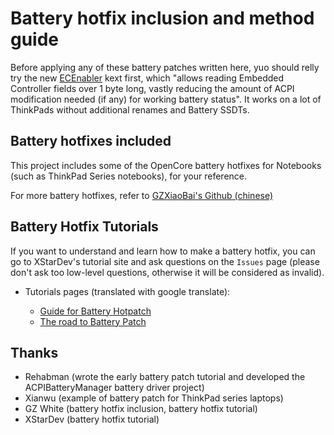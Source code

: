 # Battery hotfix inclusion and method guide
Before applying any of these battery patches written here, yuo should relly try the new [ECEnabler](https://github.com/1Revenger1/ECEnabler) kext first, which "allows reading Embedded Controller fields over 1 byte long, vastly reducing the amount of ACPI modification needed (if any) for working battery status". It works on a lot of ThinkPads without additional renames and Battery SSDTs.

## Battery hotfixes included

This project includes some of the OpenCore battery hotfixes for Notebooks (such as ThinkPad Series notebooks), for your reference.

For more battery hotfixes, refer to [GZXiaoBai's Github (chinese)](https://github.com/GZXiaoBai/Hackintosh-Battery-Hotpatch) 

## Battery Hotfix Tutorials

If you want to understand and learn how to make a battery hotfix, you can go to XStarDev's tutorial site and ask questions on the `Issues` page (please don't ask too low-level questions, otherwise it will be considered as invalid).

- Tutorials pages (translated with google translate):

  - [Guide for Battery Hotpatch](https://translate.google.com/translate?sl=auto&tl=en&u=https://xstar-dev.github.io/hackintosh_advanced/Guide_For_Battery_Hotpatch.html)
  - [The road to Battery Patch](https://translate.google.com/translate?sl=auto&tl=en&u=http://yqp7js.coding-pages.com/2020/05/16/%25E8%25BF%259B%25E9%2598%25B6%25EF%25BC%259A%25E7%2594%25B5%25E6%25B1%25A0%25E7%2583%25AD%25E8%25A1%25A5%25E4%25B8%2581%25EF%25BC%2588Battery-Hotpatch%25EF%25BC%2589%25E4%25B9%258B%25E8%25B7%25AF/)

## Thanks

- Rehabman (wrote the early battery patch tutorial and developed the ACPIBatteryManager battery driver project)
- Xianwu (example of battery patch for ThinkPad series laptops)
- GZ White (battery hotfix inclusion, battery hotfix tutorial)
- XStarDev (battery hotfix tutorial)

